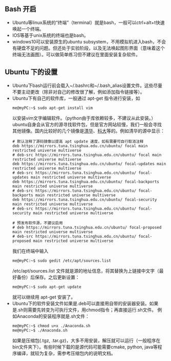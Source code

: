 ## Bash 开启
* Ubuntu等linux系统的“终端”（terminal）就是bash，一般可以ctrl+alt+t快速唤起一个终端。
* IOS等基于unix系统的终端也是bash。
* windows10可以安装原生的ubuntu subsystem，不用模拟机进入bash，不会有硬盘不足的问题。但还处于实验阶段，以及无法唤起图形界面（意味着这个终端无法画图）。可以做简单练习但不建议在里面安装复杂软件。

## Ubuntu 下的设置

* Ubuntu下bash运行前会载入~/.bashrc和~/.bash_alias设置文件。这些尽量不要主动更改（除非对自己的修改很了解，例如添加指令链接等）。
* Ubuntu下有自己的软件库，一般通过 apt-get 指令进行安装，如
  ```console
  me@myPC:~$ sudo apt-get install vim
  ```
  以安装vim文字编辑软件。（python由于库依赖较多，不建议从此安装。）
  ubuntu自身会从官方的源寻找软件包，但是官方网站较慢，我们一般会寻找其他镜像。国内比较好的几个镜像是[清华](https://mirror.tuna.tsinghua.edu.cn/help/ubuntu/)、[科大](https://mirrors.ustc.edu.cn/help/ubuntu.html)等的。例如清华的源中显示：
  ```
  # 默认注释了源码镜像以提高 apt update 速度，如有需要可自行取消注释
  deb https://mirrors.tuna.tsinghua.edu.cn/ubuntu/ focal main restricted universe multiverse
  # deb-src https://mirrors.tuna.tsinghua.edu.cn/ubuntu/ focal main restricted universe multiverse
  deb https://mirrors.tuna.tsinghua.edu.cn/ubuntu/ focal-updates main restricted universe multiverse
  # deb-src https://mirrors.tuna.tsinghua.edu.cn/ubuntu/ focal-updates main restricted universe multiverse
  deb https://mirrors.tuna.tsinghua.edu.cn/ubuntu/ focal-backports main restricted universe multiverse
  # deb-src https://mirrors.tuna.tsinghua.edu.cn/ubuntu/ focal-backports main restricted universe multiverse
  deb https://mirrors.tuna.tsinghua.edu.cn/ubuntu/ focal-security main restricted universe multiverse
  # deb-src https://mirrors.tuna.tsinghua.edu.cn/ubuntu/ focal-security main restricted universe multiverse

  # 预发布软件源，不建议启用
  # deb https://mirrors.tuna.tsinghua.edu.cn/ubuntu/ focal-proposed main restricted universe multiverse
  # deb-src https://mirrors.tuna.tsinghua.edu.cn/ubuntu/ focal-proposed main restricted universe multiverse
  ```
  我们在终端中输入
  ```console
  me@myPC:~$ sudo gedit /etc/apt/sources.list
  ```
  /etc/apt/sources.list 文件就是源的地址信息，将其替换为上链接中文字（最好备份）后保存。之后更新设置：
  ```console
  me@myPC:~$ sudo apt-get update
  ```
  就可以继续用 apt-get 安装了。
* Ubuntu下的软件安装文件如果是.deb可以直接用自带的安装器安装。如果是.sh则需要先转变为可执行文件，用chmod指令；再直接运行.sh文件。
  例如Anaconda的安装程序就是.sh文件：
  ```console
  me@myPC:~$ chmod u+x ./Anaconda.sh
  me@myPC:~$ ./Anaconda.sh
  ```
  如果是压缩包(.tgz, .tar.gz)，大多不用安装，解压就可以运行（一般程序在bin文件夹下）。有些时候下载的是源代码可能需要cmake, python, java等程序编译，就较为复杂，需参考压缩包内的说明文档。